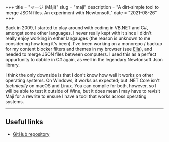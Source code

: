 +++
title = "マージ (Māji)"
slug = "maji"
description = "A dirt-simple tool to merge JSON files. An experiment with Newtonsoft."
date = "2021-08-26"
+++


Back in 2009, I started to play around with coding in VB.NET and C#, amongst some other languages. I never really kept with it since I didn't really enjoy working in either langauges (the reason is unknown to me considering how long it's been). I've been working on a monorepo / backup for my content blocker filters and themes in my browser (see [Ella](/projects/ella-filters)), and needed to merge JSON files between computers. I used this as a perfect oppurtunity to dabble in C# again, as well in the legendary Newtonsoft.Json library.

I think the only downside is that I don't know how well it works on other operating systems. On Windows, it works as expected; but .NET Core isn't *technically* on macOS and Linux. You can compile for both, however, so I will be able to test it outside of Wine, but it does mean I may have to revisit Maji for a rewrite to ensure I have a tool that works across operating systems.

---

## Useful links
- [GitHub repository](https://github.com/doamatto/maji)
